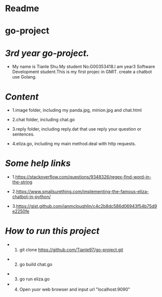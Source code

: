 # Readme

# go-project
# *3rd year go-project.*


* My name is Tianle Shu.My student No.G00353418.I am year3 Software Development student.This is my first projec in GMIT.
create a chatbot use Golang.


# *Content* #

* 1.image folder, including my panda.jpg, minion.jpg and chat.html

* 2.chat folder, including chat.go

* 3.reply folder, including reply.dat that use reply your question or sentences.

* 4.eliza.go, including my main method.deal with http requests.



# *Some help links* #

* 1.https://stackoverflow.com/questions/9348326/regex-find-word-in-the-string

* 2.https://www.smallsurething.com/implementing-the-famous-eliza-chatbot-in-python/

* 3.https://gist.github.com/ianmcloughlin/c4c2b8dc586d06943f54b75d9e2250fe


# *How to run this project* #

* 1. git clone https://github.com/Tianle97/go-project.git

+ 2. go build chat.go

* 3. go run eliza.go

* 4. Open yuor web browser and input url "localhost:9090"

